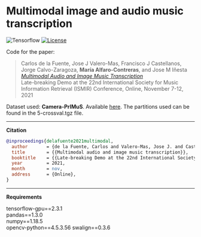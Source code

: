 # Multimodal image and audio music transcription

![Tensorflow](https://img.shields.io/badge/Tensorflow-%FFFFFF.svg?style=flat&logo=Tensorflow&logoColor=orange&color=white) [![License](https://img.shields.io/static/v1?label=License&message=MIT&color=blue)]() 

Code for the paper:<br />
  > Carlos de la Fuente, Jose J Valero-Mas, Francisco J Castellanos, Jorge Calvo-Zaragoza, **María Alfaro-Contreras**, and Jose M Iñesta<br />
  [*Multimodal Audio and Image Music Transcription*](https://archives.ismir.net/ismir2021/latebreaking/000022.pdf)<br />
  Late-breaking Demo at the 22nd International Society for Music Information Retrieval (ISMIR) Conference, Online, November 7-12, 2021

Dataset used: **Camera-PrIMuS**. Available [here](https://grfia.dlsi.ua.es/primus/).
The partitions used can be found in the 5-crossval.tgz file.

----

**Citation**

```bibtex
@inproceedings{delafuente2021multimodal,
  author       = {de la Fuente, Carlos and Valero-Mas, Jose J. and Castellanos, Francisco J. and Calvo-Zaragoza, Jorge and Alfaro-Contreras, Mar{\'i}a and I{\~n}esta, Jose M. },
  title        = {{Multimodal audio and image music transcription}},
  booktitle    = {{Late-breaking Demo at the 22nd International Society for Music Information Retrieval (ISMIR) Conference}},
  year         = 2021,
  month        = nov,
  address      = {Online},
}
```

----

**Requirements**

tensorflow-gpu==2.3.1<br />
pandas==1.3.0<br />
numpy==1.18.5<br />
opencv-python==4.5.3.56
swalign==0.3.6
